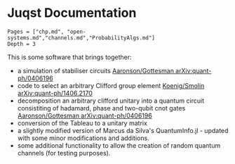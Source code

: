 # Juqst Documentation



```@contents
Pages = ["chp.md", "open-systems.md","channels.md","ProbabilityAlgs.md"]
Depth = 3
```

This is some software that brings together:
- a simulation of stabiliser circuits [Aaronson/Gottesman arXiv:quant-ph/0406196](http://arxiv.org/pdf/quant-ph/0406196)
- code to select an arbitrary Clifford group element [Koenig/Smolin arXiv:quant-ph/1406.2170](http://arxiv.org/abs/1406.2170)
- decomposition an arbitrary clifford unitary into a quantum circuit consistiting of hadamard, phase and two-qubit cnot gates [Aaronson/Gottesman arXiv:quant-ph/0406196](http://arxiv.org/pdf/quant-ph/0406196)
- conversion of the Tableau to a unitary matrix
- a slightly modified version of Marcus da Silva's QuantumInfo.jl - updated with some minor modifications and additions.
- some additional functionality to allow the creation of random quantum channels (for testing purposes).

